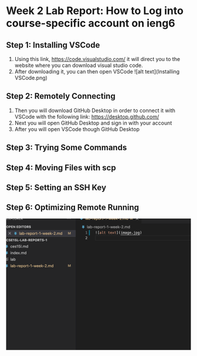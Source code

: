 # Week 2 Lab Report: How to Log into course-specific account on ieng6

## Step 1: Installing VSCode
  1. Using this link, https://code.visualstudio.com/ it will direct you to the website where you can download visual studio code.
  2. After downloading it, you can then open VSCode
  ![alt text](Installing VSCode.png)

## Step 2: Remotely Connecting
  1. Then you will download GitHub Desktop in order to connect it with VSCode with the following link: https://desktop.github.com/
  2. Next you will open GitHub Desktop and sign in with your account
  3. After you will open VSCode though GitHub Desktop

## Step 3: Trying Some Commands

## Step 4: Moving Files with scp

## Step 5: Setting an SSH Key

## Step 6: Optimizing Remote Running


![alt text](pic.png)
